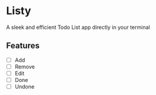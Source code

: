 # Listy
A sleek and efficient Todo List app directly in your terminal

## Features
- [ ] Add
- [ ] Remove
- [ ] Edit
- [ ] Done
- [ ] Undone
